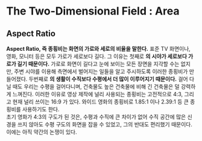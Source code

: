 # The Two-Dimensional Field : Area
## Aspect Ratio
__Aspect Ratio, 즉 종횡비는 화면의 가로와 세로의 비율을 말한다.__
표준 TV 화면이나, 영화, 모니터 등은 모두 가로가 세로보다 길다.
그 이유는 첫째로 __의 시야가 세로보다 가로가 길기 때문이다.__
가로로 화면이 길다고 눈에 보이는 모든 장면을 지각할 수는 없지만, 주변 시야를 이용해 측면에서 벌어지는 일들을 알고 주시하도록 이러한 종횡비가 만들어졌다.
두번째로 __의 생활이 수직보다 수평에서 더 많이 이루어지기 때문이다.__ 걸어 다닐 때도 우리는 수평을 걸어다니며, 건축물도 높은 건축물에 비해 긴 건축물은 덜 강력하게 느껴진다.
이러한 이유로 영상 제작에 널리 사용되는 종횡비는 고전적으로 4:3, 그리고 현재 널리 쓰이는 16:9 가 있다.
와이드 영화의 종횡비로 1.85:1 이나 2.39:1 등 큰 종횡비를 사용하기도 한다.    
초기 영화가 4:3의 구도가 된 것은, 수평과 수직에 큰 차이가 없어 수직 공간에 많은 신경을 쓰지 않아도 수평 구도의 화면을 잡을 수 있었고, 그의 반대도 편리했기 때문이다.
이에는 아직 약간의 논쟁이 있다.    
